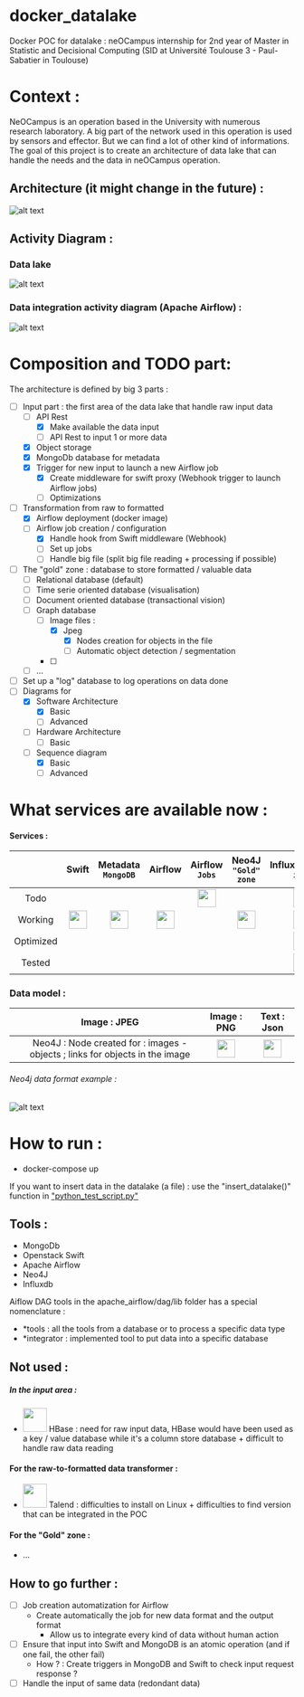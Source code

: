 # docker_datalake
Docker POC for datalake : neOCampus internship for 2nd year of Master in Statistic and Decisional Computing (SID at Université Toulouse 3 - Paul-Sabatier in Toulouse)
# Context :
NeOCampus is an operation based in the University with numerous research laboratory. A big part of the network used in this operation is used by sensors and effector. But we can find a lot of other kind of informations. The goal of this project is to create an architecture of data lake that can handle the needs and the data in neOCampus operation.

## Architecture (it might change in the future) : 
![alt text](./git_image/DataLakeArchiV0.png)
## Activity Diagram : 
### Data lake
![alt text](./git_image/Sequence_Datalake.png)

### Data integration activity diagram (Apache Airflow) : 

![alt text](git_image/Sequence_Dataintegration.png)

# Composition and TODO part: 
The architecture is defined by big 3 parts : 

- [ ]  Input part : the first area of the data lake that handle raw input data 
    - [ ] API Rest 
        - [x] Make available the data input
        - [ ] API Rest to input 1 or more data
    - [x] Object storage
    - [x] MongoDb database for metadata
    - [x] Trigger for new input to launch a new Airflow job
        - [x] Create middleware for swift proxy (Webhook trigger to launch Airflow jobs)
        - [ ] Optimizations 
- [ ]  Transformation from raw to formatted
    - [x] Airflow deployment (docker image) 
    - [ ] Airflow job creation / configuration 
        - [x] Handle hook from Swift middleware (Webhook)
        - [ ] Set up jobs 
        - [ ] Handle big file (split big file reading + processing if possible)
- [ ] The "gold" zone : database to store formatted / valuable data
    - [ ] Relational database (default)
    - [ ] Time serie oriented database (visualisation)
    - [ ] Document oriented database (transactional vision)
    - [ ] Graph database 
        - [ ] Image files : 
            - [x] Jpeg 
                - [x] Nodes creation for objects in the file
                - [ ] Automatic object detection / segmentation 
        - [ ] 
    - [ ] ...

- [ ] Set up a "log" database to log operations on data done
- [ ] Diagrams for 
    - [x] Software Architecture
        - [x] Basic
        - [ ] Advanced
    - [ ] Hardware Architecture
        - [ ] Basic 
    - [ ] Sequence diagram
        - [x] Basic
        - [ ] Advanced
# What services are available now : 
#### Services : 

| |Swift | Metadata `MongoDB` | Airflow |Airflow `Jobs` | Neo4J `"Gold" zone`|InfluxDB`"Gold" zone`|Relational SGBD`"Gold" zone`  
|:-----:|:----------:|:----------:|:--:|:--:|:--:|:-:|:-:| 
Todo |  | ||<img src="https://image.flaticon.com/icons/svg/2165/2165867.svg" height="32">||<img src="https://image.flaticon.com/icons/svg/2636/2636568.svg" height="32">|<img src="https://image.flaticon.com/icons/svg/2636/2636568.svg" height="32">  |
Working|<img src="https://image.flaticon.com/icons/svg/2165/2165867.svg" height="32">|<img src="https://image.flaticon.com/icons/svg/2165/2165867.svg" height="32">|<img src="https://image.flaticon.com/icons/svg/2165/2165867.svg" height="32">||<img src="https://image.flaticon.com/icons/svg/2165/2165867.svg" height="32">|<img src="https://image.flaticon.com/icons/svg/2636/2636568.svg" height="32">|<img src="https://image.flaticon.com/icons/svg/2636/2636568.svg" height="32">  |
Optimized||||||<img src="https://image.flaticon.com/icons/svg/2636/2636568.svg" height="32">|<img src="https://image.flaticon.com/icons/svg/2636/2636568.svg" height="32">|  
Tested ||||||<img src="https://image.flaticon.com/icons/svg/2636/2636568.svg" height="32">|<img src="https://image.flaticon.com/icons/svg/2636/2636568.svg" height="32"> |
  

### Data model :   

||Image : JPEG | Image : PNG | Text : Json |  
|:---:|:---:|:----:|:---:|  
||Neo4J : Node created for : images - objects ; links for objects in the image| <img src="https://image.flaticon.com/icons/svg/2636/2636568.svg" height="32">|<img src="https://image.flaticon.com/icons/svg/2636/2636568.svg" height="32">|
###### Neo4j data format example :
![alt text](git_image/neo4j_data_shema.png )

# How to run : 
- docker-compose up 

If you want to insert data in the datalake (a file) : use the "insert_datalake()" function in  ["python_test_script.py"](./python_test_script.py) 
 

## Tools : 

- MongoDb
- Openstack Swift
- Apache Airflow 
- Neo4J
- Influxdb


Aiflow DAG tools in the apache_airflow/dag/lib folder has a special nomenclature : 
- *tools : all the tools from a database or to process a specific data type 
- *integrator : implemented tool to put data into a specific database 

## Not used : 

##### In the input area :
- <img src="https://mapr.com/products/apache-hbase/assets/hbase-logo.png" height="42"> HBase : need for raw input data, HBase would have been used as a key / value database while it's a column store database + difficult to handle raw data reading

#### For the raw-to-formatted data transformer : 
- <img src="https://upload.wikimedia.org/wikipedia/commons/7/70/TalendLogoCoral.png" height="42"> Talend : difficulties to install on Linux + difficulties to find version that can be integrated in the POC

#### For the "Gold" zone : 
- ... 



## How to go further :
- [ ] Job creation automatization for Airflow 
    - Create automatically the job for new data format and the output format
        - Allow us to integrate every kind of data without human action 
- [ ] Ensure that input into Swift and MongoDB is an atomic operation (and if one fail, the other fail)
    - How ? : Create triggers in MongoDB and Swift to check input request response ?
- [ ] Handle the input of same data (redondant data)
